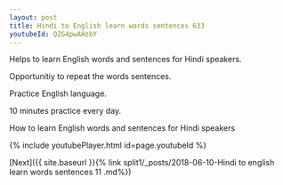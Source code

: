 ```yaml
---
layout: post
title: Hindi to English learn words sentences 633 
youtubeId: QZG4pwAHzbY
---
```

 
 
Helps to learn English words and sentences for Hindi speakers.

Opportunitiy to repeat the words sentences. 

Practice English language. 
 
10 minutes practice every day. 
 
How to learn English words and sentences for Hindi speakers 
 
{% include youtubePlayer.html id=page.youtubeId %}
 
 
[Next]({{ site.baseurl }}{% link  split1/_posts/2018-06-10-Hindi to english learn words sentences 11 .md%})
 
